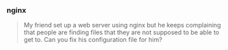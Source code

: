 ### nginx
> My friend set up a web server using nginx but he keeps complaining that people are finding files that they are not supposed to be able to get to. Can you fix his configuration file for him?
